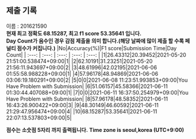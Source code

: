 


  
## 제출 기록  
이름 : 201621590  
**현재 최고 정확도 68.15287, 최고 f1 score 53.35641 입니다.**  
**Day Count가 음수인 경우 감점 제출을 의미 합니다.(해당 날짜에 많이 제출 할 수록 페널티 점수가 커집니다.)**
|No|Accuracy(%)|F1 score|Submission Time|Day Count|
| :---: | :---: | :---: | :---: | :---: |
|1|26.43312|20.39452|2021-05-20 21:51:00.538474+09:00|1|
|2|62.10191|31.23251|2021-05-20 21:56:11.943697+09:00|2|
|3|48.61996|42.02195|2021-06-06 01:55:58.988228+09:00|1|
|4|57.96178|48.94869|2021-06-06 03:06:19.180291+09:00|2|
|5|0|0|2021-06-08 11:23:51.993853+09:00|You Have Problem with Submission|
|6|51.06157|45.58366|2021-06-11 01:30:44.407088+09:00|1|
|7|0|0|2021-06-11 16:37:50.254979+09:00|You Have Problem with Submission|
|8|57.96178|48.58352|2021-06-11 16:43:26.900422+09:00|3|
|9|48.30149|46.60592|2021-06-11 21:29:47.956474+09:00|4|
|10|68.15287|53.35641|2021-06-11 22:07:13.537803+09:00|5|


**점수는 소숫점 5자리 까지 출력됩니다.**
**Time zone is seoul,korea (UTC+9:00)**
